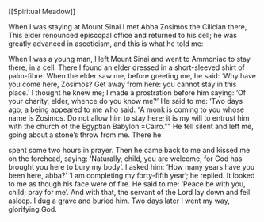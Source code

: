 [[Spiritual Meadow]]
 
When I was staying at Mount Sinai I met Abba Zosimos the Cilician there, This elder renounced episcopal office and returned to his cell; he was greatly advanced in asceticism, and this is what he told me:  
 
When I was a young man, I left Mount Sinai and went to Ammoniac to stay there, in a cell. There I found an elder dressed in a short-sleeved shirt of palm-fibre. When the elder saw me, before greeting me, he said: ‘Why have you come here, Zosimos? Get away from here: you cannot stay in this place.’ I thought he knew me; I made a prostration before him saying: ‘Of your charity, elder, whence do you know me?’ He said to me: ‘Two days ago, a being appeared to me who said: “A monk is coming to you whose name is Zosimos. Do not allow him to stay here; it is my will to entrust him with the church of the Egyptian Babylon =Cairo.”" He fell silent and left me, going about a stone’s throw from me. There he  
 
spent some two hours in prayer. Then he came back to me and kissed me on the forehead, saying: ‘Naturally, child, you are welcome, for God has brought you here to bury my body’. I asked him: ‘How many years have you been here, abba?’ ‘I am completing my forty-fifth year’; he replied. It looked to me as though his face were of fire. He said to me: ‘Peace be with you, child; pray for me’. And with that, the servant of the Lord lay down and feil asleep. I dug a grave and buried him. Two days later I went my way, glorifying God.
